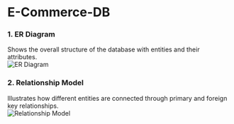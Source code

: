 # E-Commerce-DB

### 1. ER Diagram  
Shows the overall structure of the database with entities and their attributes.  
![ER Diagram](assets/screenshot/ER_diagram.png)

### 2. Relationship Model  
Illustrates how different entities are connected through primary and foreign key relationships.  
![Relationship Model](assets/screenshot/Relationship_model.png)
